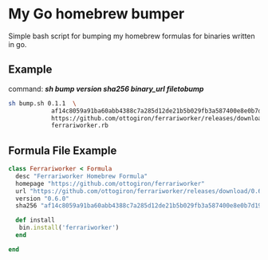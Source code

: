 # My Go homebrew bumper

Simple bash script for bumping my homebrew formulas for binaries written in go.

## Example

command: ***sh bump version sha256 binary_url filetobump***

```bash
sh bump.sh 0.1.1  \
            af14c8059a91ba60abb4388c7a285d12de21b5b029fb3a587400e8e0b7d19732 \
            https://github.com/ottogiron/ferrariworker/releases/download/$VERSION/ferrariworker.darwin-amd64.tar.gz \
            ferrariworker.rb
```

## Formula File Example

```ruby
class Ferrariworker < Formula
  desc "Ferrariworker Homebrew Formula"
  homepage "https://github.com/ottogiron/ferrariworker"
  url "https://github.com/ottogiron/ferrariworker/releases/download/0.6.0/ferrariworker.darwin-amd64.tar.gz"
  version "0.6.0"
  sha256 "af14c8059a91ba60abb4388c7a285d12de21b5b029fb3a587400e8e0b7d19732"

  def install
   bin.install('ferrariworker')
  end

end
```
